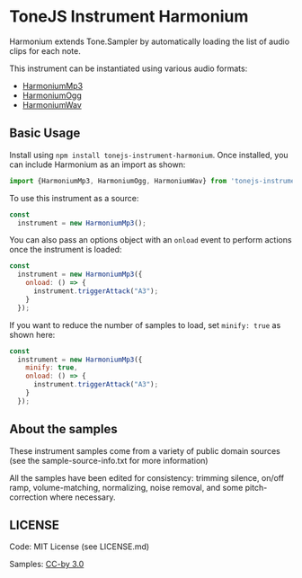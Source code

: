 # ToneJS Instrument Harmonium

Harmonium extends Tone.Sampler by automatically loading the list of audio clips for each note.

This instrument can be instantiated using various audio formats:
- [HarmoniumMp3](./mp3/README.md)
- [HarmoniumOgg](./ogg/README.md)
- [HarmoniumWav](./wav/README.md)

## Basic Usage

Install using `npm install tonejs-instrument-harmonium`. Once installed, you can include Harmonium as an import as shown:

```javascript
import {HarmoniumMp3, HarmoniumOgg, HarmoniumWav} from 'tonejs-instrument-harmonium';
```

To use this instrument as a source:

```javascript
const
  instrument = new HarmoniumMp3();
```

You can also pass an options object with an `onload` event to perform actions once the instrument is loaded:

```javascript
const
  instrument = new HarmoniumMp3({
    onload: () => {
      instrument.triggerAttack("A3");
    }
  });
```

If you want to reduce the number of samples to load, set `minify: true` as shown here:

```javascript
const
  instrument = new HarmoniumMp3({
    minify: true,
    onload: () => {
      instrument.triggerAttack("A3");
    }
  });
```

## About the samples

These instrument samples come from a variety of public domain sources (see the sample-source-info.txt for more information)

All the samples have been edited for consistency: trimming silence, on/off ramp, volume-matching, normalizing, noise removal, and some pitch-correction where necessary.

## LICENSE

Code: MIT License (see LICENSE.md)

Samples: [CC-by 3.0](https://creativecommons.org/licenses/by/3.0/)
